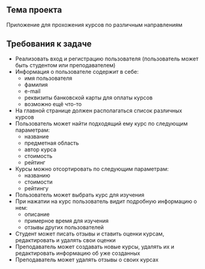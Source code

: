 ## Тема проекта
Приложение для прохожения курсов по различным направлениям
## Требования к задаче
* Реализовать вход и регистрацию пользователя (пользователь может быть студентом или преподавателем)
* Информация о пользователе содержит в себе:
	* имя пользователя
	* фамилия
	* e-mail
	* реквизиты банковской карты для оплаты курсов
	* возможно ещё что-то
* На главной странице должен располагаться список различных курсов
* Пользователь может найти подходящий ему курс по следующим параметрам:
	* название
	* предметная область
	* автор курса
	* стоимость
	* рейтинг
* Курсы можно отсортировать по следующим параметрам:
	* названию
	* стоимости
	* рейтингу
* Пользователь может выбрать курс для изучения
* При нажатии на курс пользователь видит подробную информацию о нем:
	* описание
	* примерное время для изучения
	* отзывы других пользователей
* Студент может писать отзывы и ставить оценки курсам, редактировать и удалять свои оценки
* Преподаватель может создавать новые курсы, удалять их и редактировать информацию об уже созданных
* Преподаватель может удалять отзывы о своих курсах
